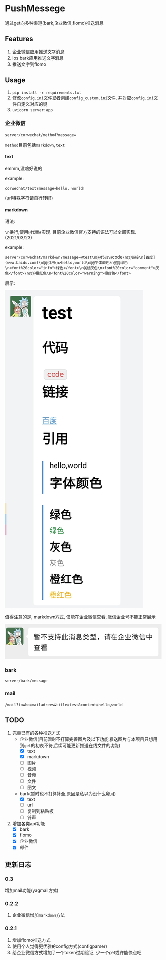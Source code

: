# PushMessege

通过get向多种渠道(bark,企业微信,flomo)推送消息

## Features

1. 企业微信应用推送文字消息
2. ios bark应用推送文字消息
3. 推送文字到flomo

## Usage

1. `pip install -r requirements.txt`
1. 修改`config.ini`文件或者创建`config_custom.ini`文件, 并对应`config.ini`文件自定义对应的键
1. `uvicorn server:app`

### 企业微信

`server/corwechat/method?message=`

`method`目前包括`markdown`, `text`

#### text

emmm,没啥好说的

example:

`corwechat/text?message=hello, world!`

(url特殊字符请自行转码)

#### markdown

语法:

`\n`换行,使用`@`代替`#`实现.
目前企业微信官方支持的语法可以全部实现.(2021/03/23)

example:

`server/corwechat/markdown?message=@test\n@@代码\n`code`\n@@链接\n[百度](www.baidu.com)\n@@引用\n>hello,world\n@@字体颜色\n@@@绿色\n<font%20color="info">绿色</font>\n@@@灰色\n<font%20color="comment">灰色</font>\n@@@橙红色\n<font%20color="warning">橙红色</font>`

展示:

![2](img/markdown企业微信.jpg)

值得注意的是, markdown方式, 仅能在企业微信查看, 微信企业号不能正常展示

![2](img/markdown微信.jpg)

### bark

`server/bark/message`

### mail

`/mail?towho=mailadrees&title=test&content=hello,world`

## TODO

1. 完善已有的各种推送方式
   - 企业微信(目前暂时不打算完善图片及以下功能,推送图片与本项目只想用到`get`的初衷不符,后续可能更新推送在线文件的功能)
     - [x] text
     - [x] markdown
     - [ ] 图片
     - [ ] 视频
     - [ ] 音频
     - [ ] 文件
     - [ ] 图文
   - bark(暂时也不打算补全,原因是私以为没什么卵用)
     - [x] text
     - [ ] url
     - [ ] 复制到粘贴板
     - [ ] 铃声

2. 增加各类api功能
    - [x] bark
    - [x] flomo
    - [x] 企业微信 
    - [x] 邮件

## 更新日志

### 0.3

增加mail功能(yagmail方式)

### 0.2.2

1. 企业微信增加`markdown`方法

### 0.2.1

1. 增加flomo推送方式
1. 使用个人觉得更优雅的config方式(configparser)
1. 给企业微信方式增加了一个token过期验证, 少一个get或许能快点吧
